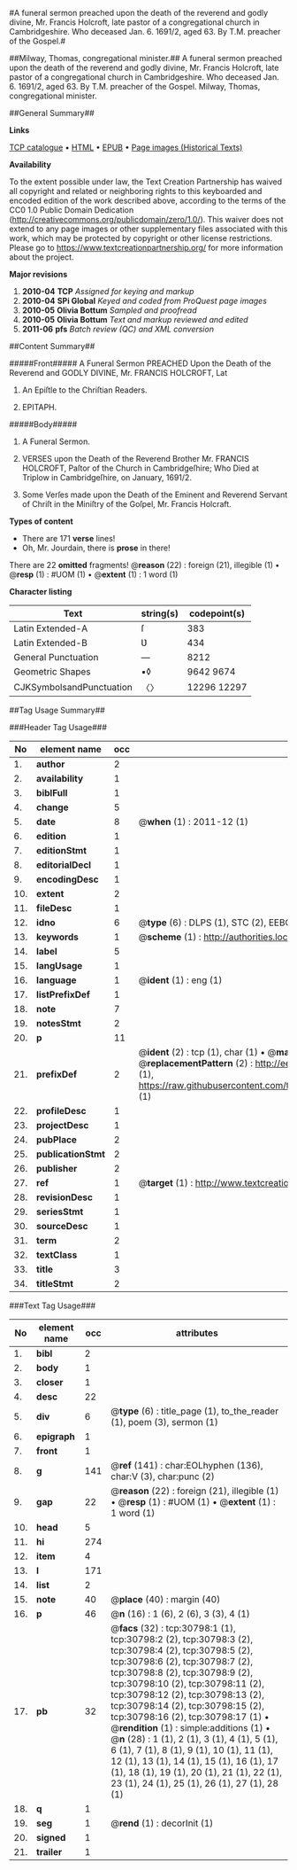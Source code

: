 #A funeral sermon preached upon the death of the reverend and godly divine, Mr. Francis Holcroft, late pastor of a congregational church in Cambridgeshire. Who deceased Jan. 6. 1691/2, aged 63. By T.M. preacher of the Gospel.#

##Milway, Thomas, congregational minister.##
A funeral sermon preached upon the death of the reverend and godly divine, Mr. Francis Holcroft, late pastor of a congregational church in Cambridgeshire. Who deceased Jan. 6. 1691/2, aged 63. By T.M. preacher of the Gospel.
Milway, Thomas, congregational minister.

##General Summary##

**Links**

[TCP catalogue](http://www.ota.ox.ac.uk/tcp/)  • 
[HTML](http://tei.it.ox.ac.uk/tcp/Texts-HTML/free/A50/A50962.html)  • 
[EPUB](http://tei.it.ox.ac.uk/tcp/Texts-EPUB/free/A50/A50962.epub) • 
[Page images (Historical Texts)](https://historicaltexts.jisc.ac.uk/eebo-99826395e)

**Availability**

To the extent possible under law, the Text Creation Partnership has waived all copyright and related or neighboring rights to this keyboarded and encoded edition of the work described above, according to the terms of the CC0 1.0 Public Domain Dedication (http://creativecommons.org/publicdomain/zero/1.0/). This waiver does not extend to any page images or other supplementary files associated with this work, which may be protected by copyright or other license restrictions. Please go to https://www.textcreationpartnership.org/ for more information about the project.

**Major revisions**

1. __2010-04__ __TCP__ *Assigned for keying and markup*
1. __2010-04__ __SPi Global__ *Keyed and coded from ProQuest page images*
1. __2010-05__ __Olivia Bottum__ *Sampled and proofread*
1. __2010-05__ __Olivia Bottum__ *Text and markup reviewed and edited*
1. __2011-06__ __pfs__ *Batch review (QC) and XML conversion*

##Content Summary##

#####Front#####
A Funeral Sermon PREACHED Upon the Death of the Reverend and GODLY DIVINE, Mr. FRANCIS HOLCROFT, Lat
1. An Epiſtle to the Chriſtian Readers.

1. EPITAPH.

#####Body#####

1. A Funeral Sermon.

1. VERSES upon the Death of the Reverend Brother Mr. FRANCIS HOLCROFT, Paſtor of the Church in Cambridgeſhire; Who Died at Triplow in Cambridgeſhire, on January, 1691/2.

1. Some Verſes made upon the Death of the Eminent and Reverend Servant of Chriſt in the Miniſtry of the Goſpel, Mr. Francis Holcraft.

**Types of content**

  * There are 171 **verse** lines!
  * Oh, Mr. Jourdain, there is **prose** in there!

There are 22 **omitted** fragments! 
 @__reason__ (22) : foreign (21), illegible (1)  •  @__resp__ (1) : #UOM (1)  •  @__extent__ (1) : 1 word (1)

**Character listing**


|Text|string(s)|codepoint(s)|
|---|---|---|
|Latin Extended-A|ſ|383|
|Latin Extended-B|Ʋ|434|
|General Punctuation|—|8212|
|Geometric Shapes|▪◊|9642 9674|
|CJKSymbolsandPunctuation|〈〉|12296 12297|

##Tag Usage Summary##

###Header Tag Usage###

|No|element name|occ|attributes|
|---|---|---|---|
|1.|__author__|2||
|2.|__availability__|1||
|3.|__biblFull__|1||
|4.|__change__|5||
|5.|__date__|8| @__when__ (1) : 2011-12 (1)|
|6.|__edition__|1||
|7.|__editionStmt__|1||
|8.|__editorialDecl__|1||
|9.|__encodingDesc__|1||
|10.|__extent__|2||
|11.|__fileDesc__|1||
|12.|__idno__|6| @__type__ (6) : DLPS (1), STC (2), EEBO-CITATION (1), PROQUEST (1), VID (1)|
|13.|__keywords__|1| @__scheme__ (1) : http://authorities.loc.gov/ (1)|
|14.|__label__|5||
|15.|__langUsage__|1||
|16.|__language__|1| @__ident__ (1) : eng (1)|
|17.|__listPrefixDef__|1||
|18.|__note__|7||
|19.|__notesStmt__|2||
|20.|__p__|11||
|21.|__prefixDef__|2| @__ident__ (2) : tcp (1), char (1)  •  @__matchPattern__ (2) : ([0-9\-]+):([0-9IVX]+) (1), (.+) (1)  •  @__replacementPattern__ (2) : http://eebo.chadwyck.com/downloadtiff?vid=$1&page=$2 (1), https://raw.githubusercontent.com/textcreationpartnership/Texts/master/tcpchars.xml#$1 (1)|
|22.|__profileDesc__|1||
|23.|__projectDesc__|1||
|24.|__pubPlace__|2||
|25.|__publicationStmt__|2||
|26.|__publisher__|2||
|27.|__ref__|1| @__target__ (1) : http://www.textcreationpartnership.org/docs/. (1)|
|28.|__revisionDesc__|1||
|29.|__seriesStmt__|1||
|30.|__sourceDesc__|1||
|31.|__term__|2||
|32.|__textClass__|1||
|33.|__title__|3||
|34.|__titleStmt__|2||


###Text Tag Usage###

|No|element name|occ|attributes|
|---|---|---|---|
|1.|__bibl__|2||
|2.|__body__|1||
|3.|__closer__|1||
|4.|__desc__|22||
|5.|__div__|6| @__type__ (6) : title_page (1), to_the_reader (1), poem (3), sermon (1)|
|6.|__epigraph__|1||
|7.|__front__|1||
|8.|__g__|141| @__ref__ (141) : char:EOLhyphen (136), char:V (3), char:punc (2)|
|9.|__gap__|22| @__reason__ (22) : foreign (21), illegible (1)  •  @__resp__ (1) : #UOM (1)  •  @__extent__ (1) : 1 word (1)|
|10.|__head__|5||
|11.|__hi__|274||
|12.|__item__|4||
|13.|__l__|171||
|14.|__list__|2||
|15.|__note__|40| @__place__ (40) : margin (40)|
|16.|__p__|46| @__n__ (16) : 1 (6), 2 (6), 3 (3), 4 (1)|
|17.|__pb__|32| @__facs__ (32) : tcp:30798:1 (1), tcp:30798:2 (2), tcp:30798:3 (2), tcp:30798:4 (2), tcp:30798:5 (2), tcp:30798:6 (2), tcp:30798:7 (2), tcp:30798:8 (2), tcp:30798:9 (2), tcp:30798:10 (2), tcp:30798:11 (2), tcp:30798:12 (2), tcp:30798:13 (2), tcp:30798:14 (2), tcp:30798:15 (2), tcp:30798:16 (2), tcp:30798:17 (1)  •  @__rendition__ (1) : simple:additions (1)  •  @__n__ (28) : 1 (1), 2 (1), 3 (1), 4 (1), 5 (1), 6 (1), 7 (1), 8 (1), 9 (1), 10 (1), 11 (1), 12 (1), 13 (1), 14 (1), 15 (1), 16 (1), 17 (1), 18 (1), 19 (1), 20 (1), 21 (1), 22 (1), 23 (1), 24 (1), 25 (1), 26 (1), 27 (1), 28 (1)|
|18.|__q__|1||
|19.|__seg__|1| @__rend__ (1) : decorInit (1)|
|20.|__signed__|1||
|21.|__trailer__|1||
